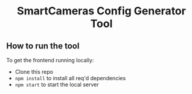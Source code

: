<h1 align="center">SmartCameras Config Generator Tool</h1>


## How to run the tool

To get the frontend running locally:

- Clone this repo
- `npm install` to install all req'd dependencies
- `npm start` to start the local server
